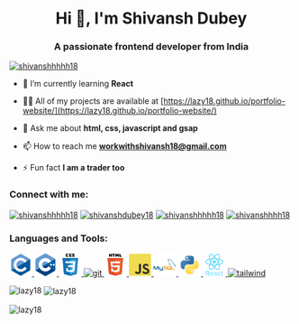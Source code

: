 <h1 align="center">Hi 👋, I'm Shivansh Dubey</h1>
<h3 align="center">A passionate frontend developer from India</h3>

<p align="left"> <a href="https://twitter.com/shivanshhhhh18" target="blank"><img src="https://img.shields.io/twitter/follow/shivanshhhhh18?logo=twitter&style=for-the-badge" alt="shivanshhhhh18" /></a> </p>

- 🌱 I’m currently learning **React**

- 👨‍💻 All of my projects are available at [https://lazy18.github.io/portfolio-website/](https://lazy18.github.io/portfolio-website/)

- 💬 Ask me about **html, css, javascript and gsap**

- 📫 How to reach me **workwithshivansh18@gmail.com**

- ⚡ Fun fact **I am a trader too**

<h3 align="left">Connect with me:</h3>
<p align="left">
<a href="https://twitter.com/shivanshhhhh18" target="blank"><img align="center" src="https://raw.githubusercontent.com/rahuldkjain/github-profile-readme-generator/master/src/images/icons/Social/twitter.svg" alt="shivanshhhhh18" height="30" width="40" /></a>
<a href="https://linkedin.com/in/shivanshdubey18" target="blank"><img align="center" src="https://raw.githubusercontent.com/rahuldkjain/github-profile-readme-generator/master/src/images/icons/Social/linked-in-alt.svg" alt="shivanshdubey18" height="30" width="40" /></a>
<a href="https://instagram.com/shivanshhhhh18" target="blank"><img align="center" src="https://raw.githubusercontent.com/rahuldkjain/github-profile-readme-generator/master/src/images/icons/Social/instagram.svg" alt="shivanshhhhh18" height="30" width="40" /></a>
<a href="https://www.leetcode.com/shivanshhhh18" target="blank"><img align="center" src="https://raw.githubusercontent.com/rahuldkjain/github-profile-readme-generator/master/src/images/icons/Social/leet-code.svg" alt="shivanshhhh18" height="30" width="40" /></a>
</p>

<h3 align="left">Languages and Tools:</h3>
<p align="left"> <a href="https://www.cprogramming.com/" target="_blank" rel="noreferrer"> <img src="https://raw.githubusercontent.com/devicons/devicon/master/icons/c/c-original.svg" alt="c" width="40" height="40"/> </a> <a href="https://www.w3schools.com/cpp/" target="_blank" rel="noreferrer"> <img src="https://raw.githubusercontent.com/devicons/devicon/master/icons/cplusplus/cplusplus-original.svg" alt="cplusplus" width="40" height="40"/> </a> <a href="https://www.w3schools.com/css/" target="_blank" rel="noreferrer"> <img src="https://raw.githubusercontent.com/devicons/devicon/master/icons/css3/css3-original-wordmark.svg" alt="css3" width="40" height="40"/> </a> <a href="https://git-scm.com/" target="_blank" rel="noreferrer"> <img src="https://www.vectorlogo.zone/logos/git-scm/git-scm-icon.svg" alt="git" width="40" height="40"/> </a> <a href="https://www.w3.org/html/" target="_blank" rel="noreferrer"> <img src="https://raw.githubusercontent.com/devicons/devicon/master/icons/html5/html5-original-wordmark.svg" alt="html5" width="40" height="40"/> </a> <a href="https://developer.mozilla.org/en-US/docs/Web/JavaScript" target="_blank" rel="noreferrer"> <img src="https://raw.githubusercontent.com/devicons/devicon/master/icons/javascript/javascript-original.svg" alt="javascript" width="40" height="40"/> </a> <a href="https://www.mysql.com/" target="_blank" rel="noreferrer"> <img src="https://raw.githubusercontent.com/devicons/devicon/master/icons/mysql/mysql-original-wordmark.svg" alt="mysql" width="40" height="40"/> </a> <a href="https://www.python.org" target="_blank" rel="noreferrer"> <img src="https://raw.githubusercontent.com/devicons/devicon/master/icons/python/python-original.svg" alt="python" width="40" height="40"/> </a> <a href="https://reactjs.org/" target="_blank" rel="noreferrer"> <img src="https://raw.githubusercontent.com/devicons/devicon/master/icons/react/react-original-wordmark.svg" alt="react" width="40" height="40"/> </a> <a href="https://tailwindcss.com/" target="_blank" rel="noreferrer"> <img src="https://www.vectorlogo.zone/logos/tailwindcss/tailwindcss-icon.svg" alt="tailwind" width="40" height="40"/> </a> </p>

<p><img align="left" src="https://github-readme-stats.vercel.app/api/top-langs?username=lazy18&show_icons=true&locale=en&layout=compact" alt="lazy18" /></p>

<p>&nbsp;<img align="center" src="https://github-readme-stats.vercel.app/api?username=lazy18&show_icons=true&locale=en" alt="lazy18" /></p>

<p><img align="center" src="https://github-readme-streak-stats.herokuapp.com/?user=lazy18&" alt="lazy18" /></p>
